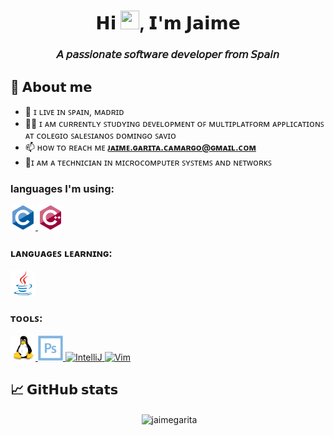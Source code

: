 <h1 align="center">𝗛𝗶 <img src="https://raw.githubusercontent.com/MartinHeinz/MartinHeinz/master/wave.gif" width="30px" height="30px" />, 𝗜'𝗺 𝗝𝗮𝗶𝗺𝗲</h1>
<h3 align="center">𝘈 𝘱𝘢𝘴𝘴𝘪𝘰𝘯𝘢𝘵𝘦 𝘴𝘰𝘧𝘵𝘸𝘢𝘳𝘦 𝘥𝘦𝘷𝘦𝘭𝘰𝘱𝘦𝘳 𝘧𝘳𝘰𝘮 𝘚𝘱𝘢𝘪𝘯</h3>

## :book: 𝗔𝗯𝗼𝘂𝘁 𝗺𝗲
- 📍 ɪ ʟɪᴠᴇ ɪɴ ꜱᴘᴀɪɴ, ᴍᴀᴅʀɪᴅ
- 👨‍🎓 ɪ ᴀᴍ ᴄᴜʀʀᴇɴᴛʟʏ ꜱᴛᴜᴅʏɪɴɢ ᴅᴇᴠᴇʟᴏᴘᴍᴇɴᴛ ᴏꜰ ᴍᴜʟᴛɪᴘʟᴀᴛꜰᴏʀᴍ ᴀᴘᴘʟɪᴄᴀᴛɪᴏɴꜱ ᴀᴛ ᴄᴏʟᴇɢɪᴏ ꜱᴀʟᴇꜱɪᴀɴᴏꜱ ᴅᴏᴍɪɴɢᴏ ꜱᴀᴠɪᴏ
- 📫 ʜᴏᴡ ᴛᴏ ʀᴇᴀᴄʜ ᴍᴇ **ᴊᴀɪᴍᴇ.ɢᴀʀɪᴛᴀ.ᴄᴀᴍᴀʀɢᴏ@ɢᴍᴀɪʟ.ᴄᴏᴍ**
- 🔧ɪ ᴀᴍ ᴀ ᴛᴇᴄʜɴɪᴄɪᴀɴ ɪɴ ᴍɪᴄʀᴏᴄᴏᴍᴘᴜᴛᴇʀ ꜱʏꜱᴛᴇᴍꜱ ᴀɴᴅ ɴᴇᴛᴡᴏʀᴋꜱ

<h3 align="left">languages ​​I'm using: </h3>
 <a href="https://www.cprogramming.com/" target="_blank" rel="noreferrer"> <img src="https://raw.githubusercontent.com/devicons/devicon/master/icons/c/c-original.svg" alt="c" width="40" height="40"/> </a> 
 <a href="https://www.w3schools.com/cpp/" target="_blank" rel="noreferrer"> <img src="https://raw.githubusercontent.com/devicons/devicon/master/icons/cplusplus/cplusplus-original.svg" alt="cplusplus" width="40" height="40"/> </a>

<h3 align="left">ʟᴀɴɢᴜᴀɢᴇꜱ ʟᴇᴀʀɴɪɴɢ:</h3>
<a href="https://www.java.com" target="_blank" rel="noreferrer"> <img src="https://raw.githubusercontent.com/devicons/devicon/master/icons/java/java-original.svg" alt="java" width="40" height="40"/> </a>

<h3 align="left">ᴛᴏᴏʟꜱ:</h3>
 <a href="https://www.linux.org/" target="_blank" rel="noreferrer"> <img src="https://raw.githubusercontent.com/devicons/devicon/master/icons/linux/linux-original.svg" alt="linux" width="40" height="40"/> </a>
 <a href="https://www.photoshop.com/en" target="_blank" rel="noreferrer"> <img src="https://raw.githubusercontent.com/devicons/devicon/master/icons/photoshop/photoshop-line.svg" alt="photoshop" width="40" height="40"/> </a>
  <a href="https://www.photoshop.com/en" target="_blank" rel="noreferrer"> <img src="https://upload.wikimedia.org/wikipedia/commons/thumb/9/9c/IntelliJ_IDEA_Icon.svg/2048px-IntelliJ_IDEA_Icon.svg.png" alt="IntelliJ" width="40" height="40"/> </a>
   <a href="https://www.photoshop.com/en" target="_blank" rel="noreferrer"> <img src="https://redmine.cautivatech.com/redmine/attachments/download/538/vim-logo-png-transparent.png" alt="Vim" width="40" height="40"/> </a>  
 
 ## :chart_with_upwards_trend: 𝗚𝗶𝘁𝗛𝘂𝗯 𝘀𝘁𝗮𝘁𝘀
  <div align="center">
  <p>&nbsp;<img align="center" src="https://github-readme-stats.vercel.app/api?username=jaimegarita&show_icons=true&hide=contribs,prs&cache_seconds=86400&theme=gruvbox" alt="jaimegarita" /></p>
  </div>
  

